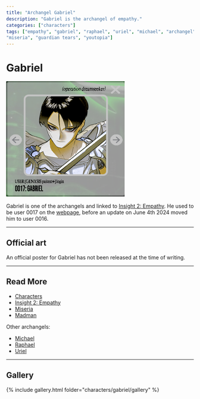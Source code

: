 ```yaml
---
title: "Archangel Gabriel"
description: "Gabriel is the archangel of empathy."
categories: ["characters"]
tags: ["empathy", "gabriel", "raphael", "uriel", "michael", "archangel", "selene's map", 
"miseria", "guardian tears", "youtopia"]
---
```


# Gabriel

![Gabriel's avatar](../../Resources/characters/gabriel/gabriel.png)

Gabriel is one of the archangels and linked to [Insight 2: Empathy](../lore/insight2-empathy). 
He used to be user 0017 on the [webpage](../webpage), before an update on June 4th 2024 moved him to 
user 0016.

***

## Official art

An official poster for Gabriel has not been released at the time of writing.

***

## Read More

- [Characters](../characters)
- [Insight 2: Empathy](../lore/insight2-empathy)
- [Miseria](miseria)
- [Madman](madman)

Other archangels:

- [Michael](michael)
- [Raphael](raphael)
- [Uriel](uriel)

***

## Gallery

{% include gallery.html folder="characters/gabriel/gallery" %}